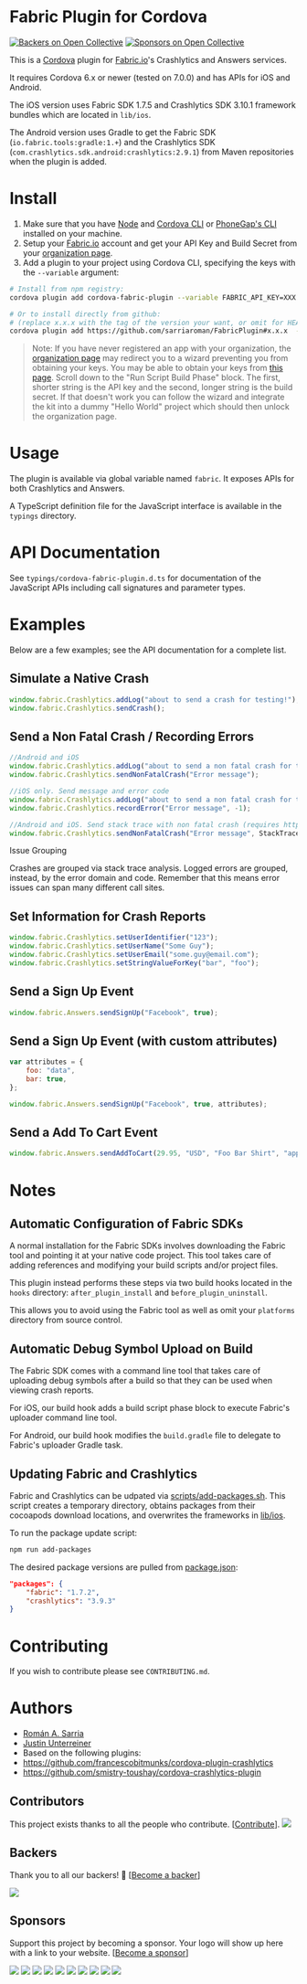 # Fabric Plugin for Cordova
[![Backers on Open Collective](https://opencollective.com/FabricPlugin/backers/badge.svg)](#backers)
 [![Sponsors on Open Collective](https://opencollective.com/FabricPlugin/sponsors/badge.svg)](#sponsors) 
 
This is a [Cordova](http://cordova.apache.org/) plugin for [Fabric.io](https://www.fabric.io)'s Crashlytics and Answers services.

It requires Cordova 6.x or newer (tested on 7.0.0) and has APIs for iOS and Android.

The iOS version uses Fabric SDK 1.7.5 and Crashlytics SDK 3.10.1 framework bundles which are located in `lib/ios`.

The Android version uses Gradle to get the Fabric SDK (`io.fabric.tools:gradle:1.+`) and the Crashlytics SDK (`com.crashlytics.sdk.android:crashlytics:2.9.1`) from Maven repositories when the plugin is added.

# Install

1. Make sure that you have [Node](http://nodejs.org/) and [Cordova CLI](https://github.com/apache/cordova-cli) or [PhoneGap's CLI](https://github.com/mwbrooks/phonegap-cli) installed on your machine.
1. Setup your [Fabric.io](https://fabric.io) account and get your API Key and Build Secret from your [organization page](https://www.fabric.io/settings/organizations/).
1. Add a plugin to your project using Cordova CLI, specifying the keys with the `--variable` argument:

```bash
# Install from npm registry:
cordova plugin add cordova-fabric-plugin --variable FABRIC_API_KEY=XXX --variable FABRIC_API_SECRET=xxx

# Or to install directly from github:
# (replace x.x.x with the tag of the version your want, or omit for HEAD)
cordova plugin add https://github.com/sarriaroman/FabricPlugin#x.x.x  --variable FABRIC_API_KEY=XXX --variable FABRIC_API_SECRET=xxx
```

> Note: If you have never registered an app with your organization, the [organization page](https://www.fabric.io/settings/organizations/) may redirect you to a wizard preventing you from obtaining your keys. You may be able to obtain your keys from [this page](https://fabric.io/kits/ios/crashlytics/install). Scroll down to the "Run Script Build Phase" block. The first, shorter string is the API key and the second, longer string is the build secret. If that doesn't work you can follow the wizard and integrate the kit into a dummy "Hello World" project which should then unlock the organization page.

# Usage

The plugin is available via global variable named `fabric`. It exposes APIs for both Crashlytics and Answers.

A TypeScript definition file for the JavaScript interface is available in the `typings` directory.

# API Documentation

See `typings/cordova-fabric-plugin.d.ts` for documentation of the JavaScript APIs including call signatures and parameter types.

# Examples

Below are a few examples; see the API documentation for a complete list.

## Simulate a Native Crash

```javascript
window.fabric.Crashlytics.addLog("about to send a crash for testing!");
window.fabric.Crashlytics.sendCrash();
```

## Send a Non Fatal Crash / Recording Errors

```javascript
//Android and iOS
window.fabric.Crashlytics.addLog("about to send a non fatal crash for testing!");
window.fabric.Crashlytics.sendNonFatalCrash("Error message");

//iOS only. Send message and error code
window.fabric.Crashlytics.addLog("about to send a non fatal crash for testing!");
window.fabric.Crashlytics.recordError("Error message", -1);

//Android and iOS. Send stack trace with non fatal crash (requires https://www.stacktracejs.com/)
window.fabric.Crashlytics.sendNonFatalCrash("Error message", StackTrace.getSync());
```

Issue Grouping

Crashes are grouped via stack trace analysis. Logged errors are grouped, instead, by the error domain and code. Remember that this means error issues can span many different call sites.

## Set Information for Crash Reports
```javascript
window.fabric.Crashlytics.setUserIdentifier("123");
window.fabric.Crashlytics.setUserName("Some Guy");
window.fabric.Crashlytics.setUserEmail("some.guy@email.com");
window.fabric.Crashlytics.setStringValueForKey("bar", "foo");
```

## Send a Sign Up Event
```javascript
window.fabric.Answers.sendSignUp("Facebook", true);
```

## Send a Sign Up Event (with custom attributes)
```javascript
var attributes = {
    foo: "data",
    bar: true,
};

window.fabric.Answers.sendSignUp("Facebook", true, attributes);
```

## Send a Add To Cart Event
```javascript
window.fabric.Answers.sendAddToCart(29.95, "USD", "Foo Bar Shirt", "apparel", "123");
```

# Notes

## Automatic Configuration of Fabric SDKs

A normal installation for the Fabric SDKs involves downloading the Fabric tool and pointing it at your native code project. This tool takes care of adding references and modifying your build scripts and/or project files.

This plugin instead performs these steps via two build hooks located in the `hooks` directory: `after_plugin_install` and `before_plugin_uninstall`.

This allows you to avoid using the Fabric tool as well as omit your `platforms` directory from source control.

## Automatic Debug Symbol Upload on Build

The Fabric SDK comes with a command line tool that takes care of uploading debug symbols after a build so that they can be used when viewing crash reports.

For iOS, our build hook adds a build script phase block to execute Fabric's uploader command line tool.

For Android, our build hook modifies the `build.gradle` file to delegate to Fabric's uploader Gradle task.

## Updating Fabric and Crashlytics

Fabric and Crashlytics can be udpated via [scripts/add-packages.sh](./scripts/add-packages.sh). This script creates a temporary directory, obtains packages from their cocoapods download locations, and overwrites the frameworks in [lib/ios](./lib/ios).

To run the package update script:

```sh
npm run add-packages
```


The desired package versions are pulled from [package.json](./package.json):

```json
"packages": {
    "fabric": "1.7.2",
    "crashlytics": "3.9.3"
}
```

# Contributing

If you wish to contribute please see `CONTRIBUTING.md`.

# Authors

- [Román A. Sarria](https://github.com/sarriaroman)
- [Justin Unterreiner](https://github.com/Justin-Credible)
- Based on the following plugins:
 - https://github.com/francescobitmunks/cordova-plugin-crashlytics
 - https://github.com/smistry-toushay/cordova-crashlytics-plugin

## Contributors

This project exists thanks to all the people who contribute. [[Contribute](CONTRIBUTING.md)].
<a href="graphs/contributors"><img src="https://opencollective.com/FabricPlugin/contributors.svg?width=890&button=false" /></a>


## Backers

Thank you to all our backers! 🙏 [[Become a backer](https://opencollective.com/FabricPlugin#backer)]

<a href="https://opencollective.com/FabricPlugin#backers" target="_blank"><img src="https://opencollective.com/FabricPlugin/backers.svg?width=890"></a>


## Sponsors

Support this project by becoming a sponsor. Your logo will show up here with a link to your website. [[Become a sponsor](https://opencollective.com/FabricPlugin#sponsor)]

<a href="https://opencollective.com/FabricPlugin/sponsor/0/website" target="_blank"><img src="https://opencollective.com/FabricPlugin/sponsor/0/avatar.svg"></a>
<a href="https://opencollective.com/FabricPlugin/sponsor/1/website" target="_blank"><img src="https://opencollective.com/FabricPlugin/sponsor/1/avatar.svg"></a>
<a href="https://opencollective.com/FabricPlugin/sponsor/2/website" target="_blank"><img src="https://opencollective.com/FabricPlugin/sponsor/2/avatar.svg"></a>
<a href="https://opencollective.com/FabricPlugin/sponsor/3/website" target="_blank"><img src="https://opencollective.com/FabricPlugin/sponsor/3/avatar.svg"></a>
<a href="https://opencollective.com/FabricPlugin/sponsor/4/website" target="_blank"><img src="https://opencollective.com/FabricPlugin/sponsor/4/avatar.svg"></a>
<a href="https://opencollective.com/FabricPlugin/sponsor/5/website" target="_blank"><img src="https://opencollective.com/FabricPlugin/sponsor/5/avatar.svg"></a>
<a href="https://opencollective.com/FabricPlugin/sponsor/6/website" target="_blank"><img src="https://opencollective.com/FabricPlugin/sponsor/6/avatar.svg"></a>
<a href="https://opencollective.com/FabricPlugin/sponsor/7/website" target="_blank"><img src="https://opencollective.com/FabricPlugin/sponsor/7/avatar.svg"></a>
<a href="https://opencollective.com/FabricPlugin/sponsor/8/website" target="_blank"><img src="https://opencollective.com/FabricPlugin/sponsor/8/avatar.svg"></a>
<a href="https://opencollective.com/FabricPlugin/sponsor/9/website" target="_blank"><img src="https://opencollective.com/FabricPlugin/sponsor/9/avatar.svg"></a>


